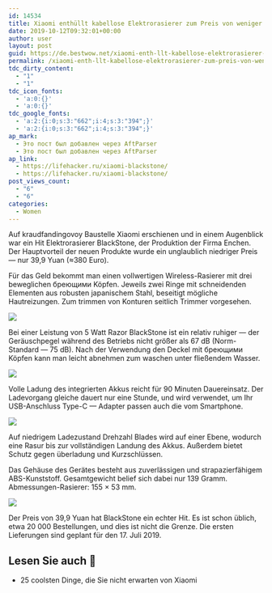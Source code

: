 ```yaml
---
id: 14534
title: Xiaomi enthüllt kabellose Elektrorasierer zum Preis von weniger als 400 Euro
date: 2019-10-12T09:32:01+00:00
author: user
layout: post
guid: https://de.bestwow.net/xiaomi-enth-llt-kabellose-elektrorasierer-zum-preis-von-weniger-als-400-euro/
permalink: /xiaomi-enth-llt-kabellose-elektrorasierer-zum-preis-von-weniger-als-400-euro/
tdc_dirty_content:
  - "1"
  - "1"
tdc_icon_fonts:
  - 'a:0:{}'
  - 'a:0:{}'
tdc_google_fonts:
  - 'a:2:{i:0;s:3:"662";i:4;s:3:"394";}'
  - 'a:2:{i:0;s:3:"662";i:4;s:3:"394";}'
ap_mark:
  - Это пост был добавлен через AftParser
  - Это пост был добавлен через AftParser
ap_link:
  - https://lifehacker.ru/xiaomi-blackstone/
  - https://lifehacker.ru/xiaomi-blackstone/
post_views_count:
  - "6"
  - "6"
categories:
  - Women
---
```

Auf kraudfandingovoy Baustelle Xiaomi erschienen und in einem Augenblick war ein Hit Elektrorasierer BlackStone, der Produktion der Firma Enchen. Der Hauptvorteil der neuen Produkte wurde ein unglaublich niedriger Preis — nur 39,9 Yuan (≈380 Euro).</p> 

Für das Geld bekommt man einen vollwertigen Wireless-Rasierer mit drei beweglichen бреющими Köpfen. Jeweils zwei Ringe mit schneidenden Elementen aus robusten japanischem Stahl, beseitigt mögliche Hautreizungen. Zum trimmen von Konturen seitlich Trimmer vorgesehen.

![](https://de.bestwow.net/wp-content/uploads/2019/10/xiaomi-predstavila-besprovodnuyu-elektrobritvu-po-cene-menee-400-rubley-2.jpg) 

Bei einer Leistung von 5 Watt Razor BlackStone ist ein relativ ruhiger — der Geräuschpegel während des Betriebs nicht größer als 67 dB (Norm-Standard — 75 dB). Nach der Verwendung den Deckel mit бреющими Köpfen kann man leicht abnehmen zum waschen unter fließendem Wasser.

![](https://de.bestwow.net/wp-content/uploads/2019/10/xiaomi-predstavila-besprovodnuyu-elektrobritvu-po-cene-menee-400-rubley-3.jpg) 

Volle Ladung des integrierten Akkus reicht für 90 Minuten Dauereinsatz. Der Ladevorgang gleiche dauert nur eine Stunde, und wird verwendet, um Ihr USB-Anschluss Type-C — Adapter passen auch die vom Smartphone.

![](https://de.bestwow.net/wp-content/uploads/2019/10/xiaomi-predstavila-besprovodnuyu-elektrobritvu-po-cene-menee-400-rubley-4.jpg) 

Auf niedrigem Ladezustand Drehzahl Blades wird auf einer Ebene, wodurch eine Rasur bis zur vollständigen Landung des Akkus. Außerdem bietet Schutz gegen überladung und Kurzschlüssen.

Das Gehäuse des Gerätes besteht aus zuverlässigen und strapazierfähigem ABS-Kunststoff. Gesamtgewicht belief sich dabei nur 139 Gramm. Abmessungen-Rasierer: 155 × 53 mm.

![](https://de.bestwow.net/wp-content/uploads/2019/10/xiaomi-predstavila-besprovodnuyu-elektrobritvu-po-cene-menee-400-rubley-5.jpg) 

Der Preis von 39,9 Yuan hat BlackStone ein echter Hit. Es ist schon üblich, etwa 20 000 Bestellungen, und dies ist nicht die Grenze. Die ersten Lieferungen sind geplant für den 17. Juli 2019.

<div>
  <h2 class="read-also__title">
    <span>Lesen Sie auch</span> <span>🧐 </span>
  </h2>
  
  <ul class="read-also__list">
    <li>
      25 coolsten Dinge, die Sie nicht erwarten von Xiaomi
    </li>
  </ul>
</div>